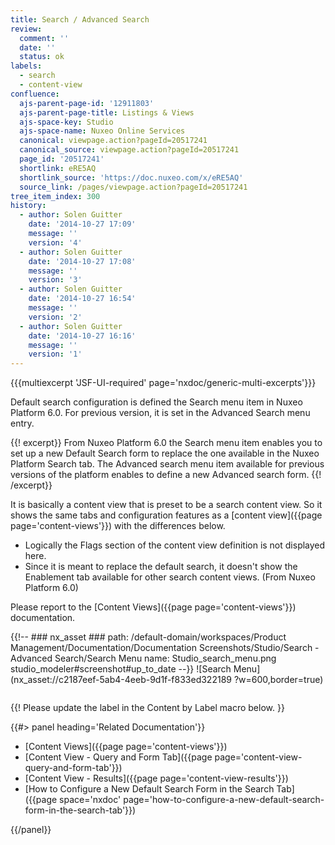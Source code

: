 ```yaml
---
title: Search / Advanced Search
review:
  comment: ''
  date: ''
  status: ok
labels:
  - search
  - content-view
confluence:
  ajs-parent-page-id: '12911803'
  ajs-parent-page-title: Listings & Views
  ajs-space-key: Studio
  ajs-space-name: Nuxeo Online Services
  canonical: viewpage.action?pageId=20517241
  canonical_source: viewpage.action?pageId=20517241
  page_id: '20517241'
  shortlink: eRE5AQ
  shortlink_source: 'https://doc.nuxeo.com/x/eRE5AQ'
  source_link: /pages/viewpage.action?pageId=20517241
tree_item_index: 300
history:
  - author: Solen Guitter
    date: '2014-10-27 17:09'
    message: ''
    version: '4'
  - author: Solen Guitter
    date: '2014-10-27 17:08'
    message: ''
    version: '3'
  - author: Solen Guitter
    date: '2014-10-27 16:54'
    message: ''
    version: '2'
  - author: Solen Guitter
    date: '2014-10-27 16:16'
    message: ''
    version: '1'
---
```


{{{multiexcerpt 'JSF-UI-required' page='nxdoc/generic-multi-excerpts'}}}

Default search configuration is defined the Search menu item in Nuxeo Platform 6.0\. For previous version, it is set in the Advanced Search menu entry.

{{! excerpt}}
From Nuxeo Platform 6.0 the Search menu item enables you to set up a new Default Search form to replace the one available in the Nuxeo Platform Search tab. The Advanced search menu item available for previous versions of the platform enables to define a new Advanced search form.
{{! /excerpt}}

It is basically a content view that is preset to be a search content view. So it shows the same tabs and configuration features as a [content view]({{page page='content-views'}}) with the differences below.

- Logically the Flags section of the content view definition is not displayed here.
- Since it is meant to replace the default search, it doesn't show the Enablement tab available for other search content views. (From Nuxeo Platform 6.0)

Please report to the [Content Views]({{page page='content-views'}}) documentation.

{{!--     ### nx_asset ###
    path: /default-domain/workspaces/Product Management/Documentation/Documentation Screenshots/Studio/Search - Advanced Search/Search Menu
    name: Studio_search_menu.png
    studio_modeler#screenshot#up_to_date
--}}
![Search Menu](nx_asset://c2187eef-5ab4-4eeb-9d1f-f833ed322189 ?w=600,border=true)

<div class="row" data-equalizer data-equalize-on="medium"><div class="column medium-6">

{{! Please update the label in the Content by Label macro below. }}

{{#> panel heading='Related Documentation'}}

- [Content Views]({{page page='content-views'}})
- [Content View - Query and Form Tab]({{page page='content-view-query-and-form-tab'}})
- [Content View - Results]({{page page='content-view-results'}})
- [How to Configure a New Default Search Form in the Search Tab]({{page space='nxdoc' page='how-to-configure-a-new-default-search-form-in-the-search-tab'}})

{{/panel}}</div><div class="column medium-6">

</div></div>
